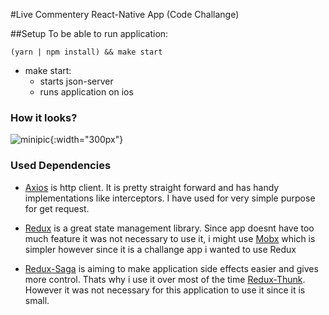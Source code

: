 #Live Commentery React-Native App (Code Challange)



##Setup
To be able to run application:

``(yarn | npm install) && make start``

* make start:
    - starts json-server
    - runs application on ios

### How it looks?
![minipic](./assets/livecommentery.gif){:width="300px"}


### Used Dependencies
- [Axios](https://github.com/axios/axios) is http client. It is pretty straight forward and has
handy implementations like interceptors. I have used for very simple purpose for get request. 

- [Redux](https://github.com/reduxjs/redux) is a great state management library. Since app doesnt have
too much feature it was not necessary to use it, i might use [Mobx](https://github.com/mobxjs/mobx) which is simpler however since it is 
a challange app i wanted to use Redux
    
- [Redux-Saga](https://github.com/redux-saga/redux-saga) is aiming to make application side effects easier and gives 
more control. Thats why i use it over most of the time [Redux-Thunk](https://github.com/reduxjs/redux-thunk).
However it was not necessary for this application to use it since it is small.

